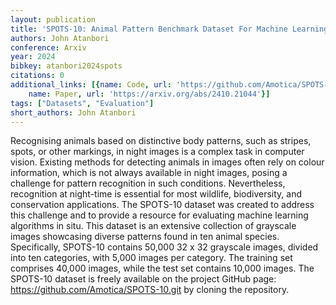 ```yaml
---
layout: publication
title: 'SPOTS-10: Animal Pattern Benchmark Dataset For Machine Learning Algorithms'
authors: John Atanbori
conference: Arxiv
year: 2024
bibkey: atanbori2024spots
citations: 0
additional_links: [{name: Code, url: 'https://github.com/Amotica/SPOTS-10.git'}, {
    name: Paper, url: 'https://arxiv.org/abs/2410.21044'}]
tags: ["Datasets", "Evaluation"]
short_authors: John Atanbori
---
```

Recognising animals based on distinctive body patterns, such as stripes,
spots, or other markings, in night images is a complex task in computer vision.
Existing methods for detecting animals in images often rely on colour
information, which is not always available in night images, posing a challenge
for pattern recognition in such conditions. Nevertheless, recognition at
night-time is essential for most wildlife, biodiversity, and conservation
applications. The SPOTS-10 dataset was created to address this challenge and to
provide a resource for evaluating machine learning algorithms in situ. This
dataset is an extensive collection of grayscale images showcasing diverse
patterns found in ten animal species. Specifically, SPOTS-10 contains 50,000 32
x 32 grayscale images, divided into ten categories, with 5,000 images per
category. The training set comprises 40,000 images, while the test set contains
10,000 images. The SPOTS-10 dataset is freely available on the project GitHub
page: https://github.com/Amotica/SPOTS-10.git by cloning the repository.